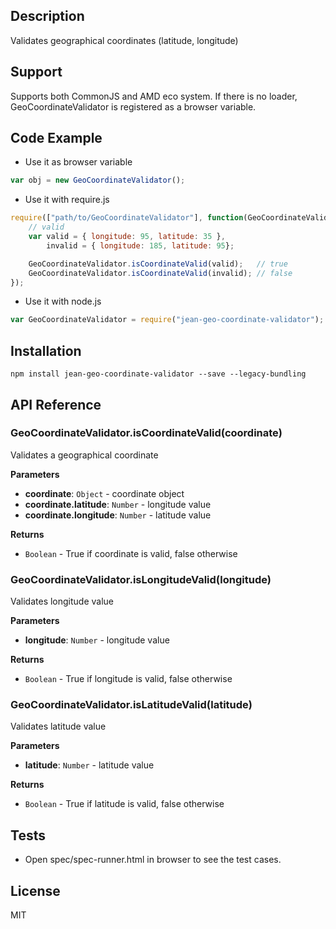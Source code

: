 ## Description

Validates geographical coordinates (latitude, longitude)

## Support
Supports both CommonJS and AMD eco system. If there is no loader, GeoCoordinateValidator is registered as a browser variable.

## Code Example
- Use it as browser variable
```js
var obj = new GeoCoordinateValidator();
```
- Use it with require.js
```js
require(["path/to/GeoCoordinateValidator"], function(GeoCoordinateValidator){
    // valid
    var valid = { longitude: 95, latitude: 35 },
        invalid = { longitude: 185, latitude: 95};

    GeoCoordinateValidator.isCoordinateValid(valid);   // true
    GeoCoordinateValidator.isCoordinateValid(invalid); // false
});
```
- Use it with node.js
```js
var GeoCoordinateValidator = require("jean-geo-coordinate-validator");
```
## Installation

`npm install jean-geo-coordinate-validator --save --legacy-bundling`

## API Reference

### GeoCoordinateValidator.isCoordinateValid(coordinate) 

Validates a geographical coordinate

**Parameters**
- **coordinate**: `Object` - coordinate object
- **coordinate.latitude**: `Number` - longitude value
- **coordinate.longitude**: `Number` - latitude value

**Returns**
- `Boolean` - True if coordinate is valid, false otherwise

### GeoCoordinateValidator.isLongitudeValid(longitude) 

Validates longitude value

**Parameters**
- **longitude**: `Number` - longitude value

**Returns**
- `Boolean` - True if longitude is valid, false otherwise

### GeoCoordinateValidator.isLatitudeValid(latitude) 

Validates latitude value

**Parameters**
- **latitude**: `Number` - latitude value

**Returns**
- `Boolean` - True if latitude is valid, false otherwise

## Tests

- Open spec/spec-runner.html in browser to see the test cases.

## License

MIT